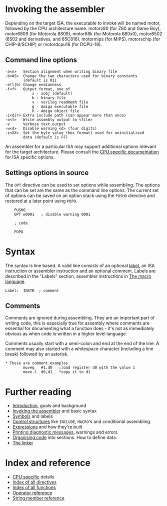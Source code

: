 # Invoking the assembler
Depending on the target ISA, the executable to invoke will be named motor, followed by the CPU architecture name. motorz80 (for Z80 and Game Boy), motor6809 (for Motorola 6809), motor68k (for Motorola 680x0), motor6502 (6502 and derivatives, and 65C816), motormips (for MIPS), motorschip (for CHIP-8/SCHIP) or motordcpu16 (for DCPU-16).

## Command line options
```
-a<n>   Section alignment when writing binary file
-b<AS>  Change the two characters used for binary constants
        (default is 01)
-e(l|b) Change endianness
-f<f>   Output format, one of
            x - xobj (default)
            b - binary file
            v - verilog readmemh file
            g - Amiga executable file
            h - Amiga object file
-i<dir> Extra include path (can appear more than once)
-o<f>   Write assembly output to <file>
-v      Verbose text output
-w<d>   Disable warning <d> (four digits)
-z<XX>  Set the byte value (hex format) used for uninitialised
        data (default is FF) 
```

An assembler for a particular ISA may support additional options relevant for the target architecture. Please consult the [CPU specific documentation](CpuSpecifics.md) for ISA specific options.

## <a name="setting_options"></a> Settings options in source

The ```OPT``` directive can be used to set options while assembling. The options that can be set are the
same as the command line options. The current set of options can be saved on an option stack using the
```PUSHO``` directive and restored at a later point using ```POPO```.

```
    PUSHO
    OPT w0001   ; disable warning 0001

    ; code

    POPO
```

# Syntax
The syntax is line based. A valid line consists of an optional [label](Symbols.md), an ISA instruction or assembler instruction and an optional comment. Labels are described in the "Labels" section, assembler instructions in [The macro language](TheMacroLanguage.md).

```
Label:  INSTR  ; comment
```

## Comments
Comments are ignored during assembling. They are an important part of writing code, this is especially true for assembly where comments are essential for documenting what a function does - it's not as immediately obvious as when code is written in a higher level language.

Comments usually start with a semi-colon and end at the end of the line. A comment may also started with a whitespace character (including a line break) followed by an asterisk.

```
* These are comment examples
        moveq   #1,d0   ;load register d0 with the value 1
        move.l  d0,d1   *copy it to d1
```

# Further reading
* [Introduction](Introduction.md), goals and background
* [Invoking the assembler](Assembler.md) and basic syntax
* [Symbols](Symbols.md) and labels
* [Control structures](ControlStructures.md) like ```INCLUDE```, ```MACRO```'s and conditional assembling.
* [Expressions](Expressions.md) and how they're built
* [Printing diagnostic messages](Diagnostics.md), warnings and errors
* [Organising code](OrganisingCode.md) into sections. How to define data.
* [The linker](Linker.md)

# Index and reference
* [CPU specific](CpuSpecifics.md) details
* [Index of all directives](IndexDirectives.md)
* [Index of all functions](IndexFunctions.md)
* [Operator reference](ReferenceOperators.md)
* [String member reference](ReferenceStringMembers.md)
